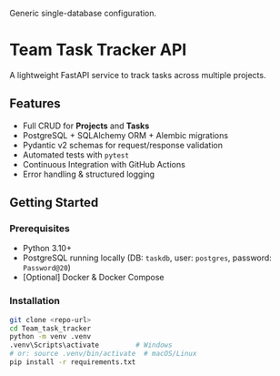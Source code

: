 Generic single-database configuration.
# Team Task Tracker API

A lightweight FastAPI service to track tasks across multiple projects.

## Features

- Full CRUD for **Projects** and **Tasks**
- PostgreSQL + SQLAlchemy ORM + Alembic migrations
- Pydantic v2 schemas for request/response validation
- Automated tests with `pytest`
- Continuous Integration with GitHub Actions
- Error handling & structured logging

## Getting Started

### Prerequisites

- Python 3.10+
- PostgreSQL running locally (DB: `taskdb`, user: `postgres`, password: `Password@20`)
- [Optional] Docker & Docker Compose

### Installation

```bash
git clone <repo-url>
cd Team_task_tracker
python -m venv .venv
.venv\Scripts\activate         # Windows
# or: source .venv/bin/activate  # macOS/Linux
pip install -r requirements.txt
